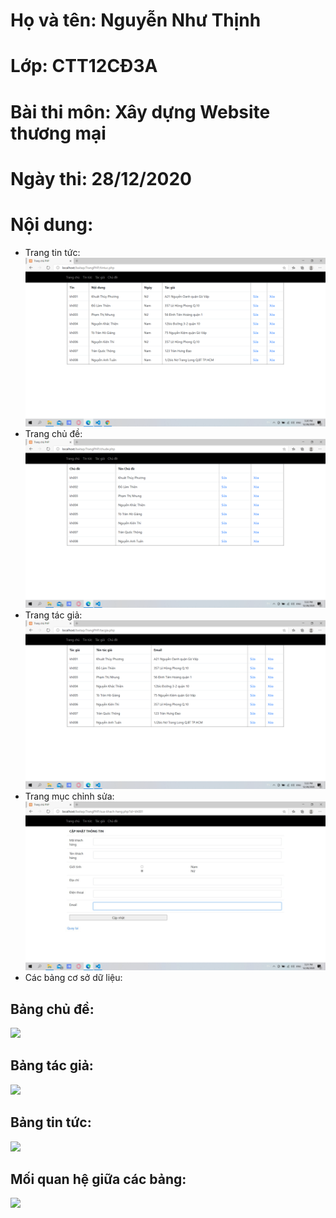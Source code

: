 # Họ và tên: Nguyễn Như Thịnh
# Lớp: CTT12CĐ3A
# Bài thi môn: Xây dựng Website thương mại
# Ngày thi: 28/12/2020
# Nội dung:
- Trang tin tức:
![Image](TT.png)
- Trang chủ đề:
![Image](CD.png)
- Trang tác giả:
![Image](TG.png)
- Trang mục chỉnh sửa:
![Image](chinhsua1.jpg)
- Các bảng cơ sở dữ liệu:
<h2>Bảng chủ đề:</h2>
<img src="https://https://github.com/nguyennhuthinh14/-Thi_KTM_WebTM/blob/master/chude.png" />
<h2>Bảng tác giả:</h2>
<img src="https://https://github.com/nguyennhuthinh14/-Thi_KTM_WebTM/blob/master/tacgia.png" />
<h2>Bảng tin tức:</h2>
<img src="https://https://github.com/nguyennhuthinh14/-Thi_KTM_WebTM/blob/master/tintuc.png" />
<h2>Mối quan hệ giữa các bảng:</h2>
<img src="https://https://github.com/nguyennhuthinh14/-Thi_KTM_WebTM/blob/master/repo.png" />
